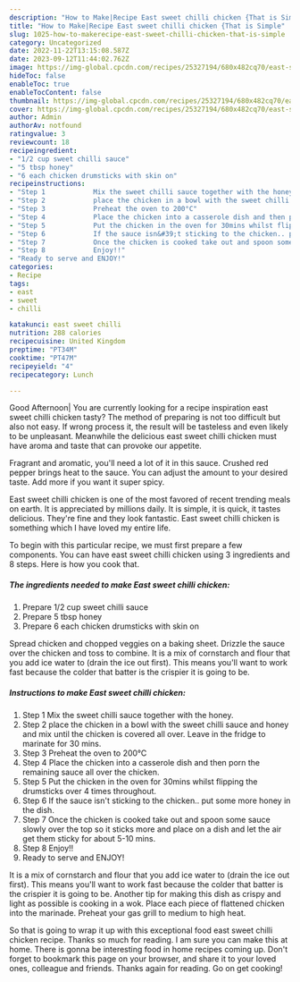 ```yaml
---
description: "How to Make|Recipe East sweet chilli chicken {That is Simple"
title: "How to Make|Recipe East sweet chilli chicken {That is Simple"
slug: 1025-how-to-makerecipe-east-sweet-chilli-chicken-that-is-simple
category: Uncategorized
date: 2022-11-22T13:15:08.587Z
date: 2023-09-12T11:44:02.762Z
image: https://img-global.cpcdn.com/recipes/25327194/680x482cq70/east-sweet-chilli-chicken-recipe-main-photo.jpg
hideToc: false
enableToc: true
enableTocContent: false
thumbnail: https://img-global.cpcdn.com/recipes/25327194/680x482cq70/east-sweet-chilli-chicken-recipe-main-photo.jpg
cover: https://img-global.cpcdn.com/recipes/25327194/680x482cq70/east-sweet-chilli-chicken-recipe-main-photo.jpg
author: Admin
authorAv: notfound
ratingvalue: 3
reviewcount: 18
recipeingredient:
- "1/2 cup sweet chilli sauce"
- "5 tbsp honey"
- "6 each chicken drumsticks with skin on"
recipeinstructions:
- "Step 1            Mix the sweet chilli sauce together with the honey."
- "Step 2            place the chicken in a bowl with the sweet chilli sauce and honey and mix until the chicken is covered all over. Leave in the fridge to marinate for 30 mins."
- "Step 3            Preheat the oven to 200°C"
- "Step 4            Place the chicken into a casserole dish and then porn the remaining sauce all over the chicken."
- "Step 5            Put the chicken in the oven for 30mins whilst flipping the drumsticks over 4 times throughout."
- "Step 6            If the sauce isn&#39;t sticking to the chicken.. put  some more honey in the dish."
- "Step 7            Once the chicken is cooked take out and spoon some sauce slowly over the top so it sticks more and place on a dish and let the air get them sticky for about 5-10 mins."
- "Step 8            Enjoy!!"
- "Ready to serve and ENJOY!"
categories:
- Recipe
tags:
- east
- sweet
- chilli

katakunci: east sweet chilli 
nutrition: 288 calories
recipecuisine: United Kingdom
preptime: "PT34M"
cooktime: "PT47M"
recipeyield: "4"
recipecategory: Lunch

---
```



Good Afternoon| You are currently looking for a recipe inspiration east sweet chilli chicken tasty? The method of preparing is not too difficult but also not easy. If wrong process it, the result will be tasteless and even likely to be unpleasant. Meanwhile the delicious east sweet chilli chicken must have aroma and taste that can provoke our appetite.





Fragrant and aromatic, you&#39;ll need a lot of it in this sauce. Crushed red pepper brings heat to the sauce. You can adjust the amount to your desired taste. Add more if you want it super spicy.

East sweet chilli chicken is one of the most favored of recent trending meals on earth. It is appreciated by millions daily. It is simple, it is quick, it tastes delicious. They're fine and they look fantastic. East sweet chilli chicken is something which I have loved my entire life.


To begin with this particular recipe, we must first prepare a few components. You can have east sweet chilli chicken using 3 ingredients and 8 steps. Here is how you cook that.

<!--inarticleads1-->

##### The ingredients needed to make East sweet chilli chicken:

1. Prepare 1/2 cup sweet chilli sauce
1. Prepare 5 tbsp honey
1. Prepare 6 each chicken drumsticks with skin on


Spread chicken and chopped veggies on a baking sheet. Drizzle the sauce over the chicken and toss to combine. It is a mix of cornstarch and flour that you add ice water to (drain the ice out first). This means you&#39;ll want to work fast because the colder that batter is the crispier it is going to be. 

<!--inarticleads2-->

##### Instructions to make East sweet chilli chicken:

1. Step 1            Mix the sweet chilli sauce together with the honey.
1. Step 2            place the chicken in a bowl with the sweet chilli sauce and honey and mix until the chicken is covered all over. Leave in the fridge to marinate for 30 mins.
1. Step 3            Preheat the oven to 200°C
1. Step 4            Place the chicken into a casserole dish and then porn the remaining sauce all over the chicken.
1. Step 5            Put the chicken in the oven for 30mins whilst flipping the drumsticks over 4 times throughout.
1. Step 6            If the sauce isn&#39;t sticking to the chicken.. put  some more honey in the dish.
1. Step 7            Once the chicken is cooked take out and spoon some sauce slowly over the top so it sticks more and place on a dish and let the air get them sticky for about 5-10 mins.
1. Step 8            Enjoy!!
1. Ready to serve and ENJOY!

It is a mix of cornstarch and flour that you add ice water to (drain the ice out first). This means you&#39;ll want to work fast because the colder that batter is the crispier it is going to be. Another tip for making this dish as crispy and light as possible is cooking in a wok. Place each piece of flattened chicken into the marinade. Preheat your gas grill to medium to high heat. 

So that is going to wrap it up with this exceptional food east sweet chilli chicken recipe. Thanks so much for reading. I am sure you can make this at home. There is gonna be interesting food in home recipes coming up. Don't forget to bookmark this page on your browser, and share it to your loved ones, colleague and friends. Thanks again for reading. Go on get cooking!
